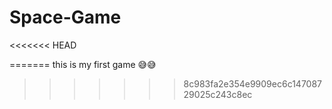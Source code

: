 # Space-Game
<<<<<<< HEAD

=======
 this is my first game 😅😅
>>>>>>> 8c983fa2e354e9909ec6c14708729025c243c8ec
